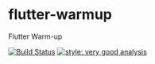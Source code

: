 # flutter-warmup

Flutter Warm-up

[![Build Status](https://github.com/0xfbravo/flutter-warmup/actions/workflows/ci.yml/badge.svg)](https://github.com/0xfbravo/flutter-warmup/actions)
[![style: very good analysis](https://img.shields.io/badge/style-very_good_analysis-B22C89.svg)](https://pub.dev/packages/very_good_analysis)
